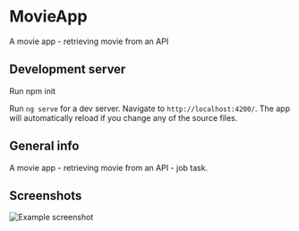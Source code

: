 # MovieApp

A movie app - retrieving movie from an API

## Development server

Run npm init

Run `ng serve` for a dev server. Navigate to `http://localhost:4200/`. The app will automatically reload if you change any of the source files.

## General info

A movie app - retrieving movie from an API - job task.

## Screenshots

![Example screenshot](./screencapture.png)
